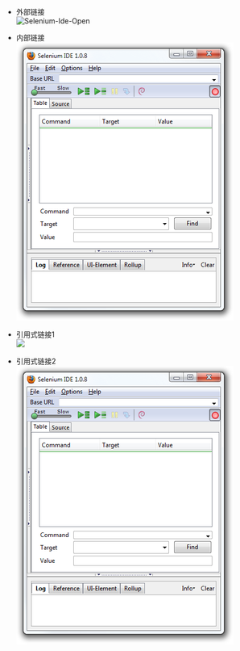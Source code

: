 - 外部链接  
![](https://raw.githubusercontent.com/wangding/selenium-ide-doc/master/2.9/images/chapt3_img05_IDE_open.png "Selenium-Ide-Open")

- 内部链接  
![](images/open.png)

- 引用式链接1  
![][open_url]

- 引用式链接2  
![open]

<!--本文档引用的链接地址-->
[open_url]:https://raw.githubusercontent.com/wangding/selenium-ide-doc/master/2.9/images/chapt3_img05_IDE_open.png
[open]:images/open.png
